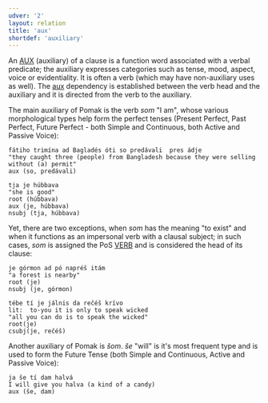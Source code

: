 ```yaml
---
udver: '2'
layout: relation
title: 'aux'
shortdef: 'auxiliary'
---
```



An [AUX]() (auxiliary) of a clause is a function word associated with a verbal predicate; the auxiliary expresses categories such as tense, mood, aspect, voice or evidentiality. It is often a verb (which may have non-auxiliary uses as well). The [aux]() dependency is established between the verb head and the auxiliary and it is directed from the verb to the auxiliary. 

The main auxiliary of Pomak is the verb *som* "I am", whose various morphological types help form the perfect tenses (Present Perfect, Past Perfect, Future Perfect - both Simple and Continuous, both Active and Passive Voice):

~~~ sdparse
fátiho trimína ad Bagladés óti so predávali  pres ádje 
"they caught three (people) from Bangladesh because they were selling without (a) permit"
aux (so, predávali)  
~~~


~~~ sdparse
tja je húbbava 
"she is good"
root (húbbava)
aux (je, húbbava)
nsubj (tja, húbbava)
~~~

Yet, there are two exceptions, when *som* has the meaning "to exist" and when it functions as an impersonal verb with a clausal subject; 
in such cases, *som* is assigned the PoS [VERB]() and is considered the head of its clause:


~~~ sdparse
je górmon ad pó napréš itám  
"a forest is nearby" 
root (je)
nsubj (je, górmon)
~~~


~~~ sdparse
tébe tí je jálnis da rečéš krívo 
lit:  to-you it is only to speak wicked 
"all you can do is to speak the wicked" 
root(je)
csubj(je, rečéš)
~~~

Another auxiliary of Pomak is *šom*. *še* "will" is it's most frequent type and  is used to form the Future Tense (both Simple and Continuous, Active and Passive Voice):

~~~ sdparse
ja še tí dam halvá 
I will give you halva (a kind of a candy)
aux (še, dam)
~~~
